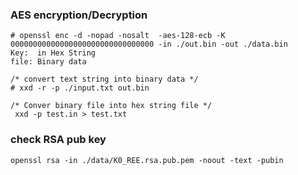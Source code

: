 ### AES encryption/Decryption
```
# openssl enc -d -nopad -nosalt  -aes-128-ecb -K 00000000000000000000000000000000 -in ./out.bin -out ./data.bin
Key:  in Hex String
file: Binary data

/* convert text string into binary data */
# xxd -r -p ./input.txt out.bin

/* Conver binary file into hex string file */
 xxd -p test.in > test.txt
```

### check RSA pub key
```
openssl rsa -in ./data/K0_REE.rsa.pub.pem -noout -text -pubin
```
